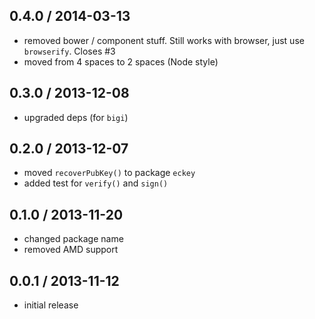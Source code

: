 0.4.0 / 2014-03-13
------------------
* removed bower / component stuff. Still works with browser, just use `browserify`. Closes #3
* moved from 4 spaces to 2 spaces (Node style)

0.3.0 / 2013-12-08
------------------
* upgraded deps (for `bigi`)

0.2.0 / 2013-12-07
------------------
* moved `recoverPubKey()` to package `eckey`
* added test for `verify()` and `sign()`

0.1.0 / 2013-11-20
------------------
* changed package name 
* removed AMD support


0.0.1 / 2013-11-12
------------------
* initial release